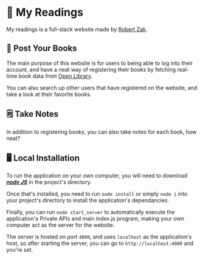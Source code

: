 # 📖 My Readings
My readings is a full-stack website made by [Robert Zak](http://youtube.com).

## 📘 Post Your Books
The main purpose of this website is for users to being able to log into their account,
and have a neat way of registering their books by fetching real-time book data from [Open Library](https://openlibrary.org/).

You can also search up other users that have registered on the website, and take a look at their favorite books.

## 🗒️ Take Notes
In addition to registering books, you can also take notes for each book, how neat?

## 🖥️ Local Installation
To run the application on your own computer, you will need to download [***node JS***](https://nodejs.org/en) in the project's directory.

Once that's installed, you need to run ```node install``` or simply ```node i``` into your project's directory to install the application's dependancies.

Finally, you can run ```node start_server``` to automatically execute the application's Private APIs and main index.js program, making your own computer act as the server for the website.

The server is hosted on port ```4000```, and uses ```localhost``` as the application's host, so after starting the server, you can go to ```http://localhost:4000``` and you're set.

